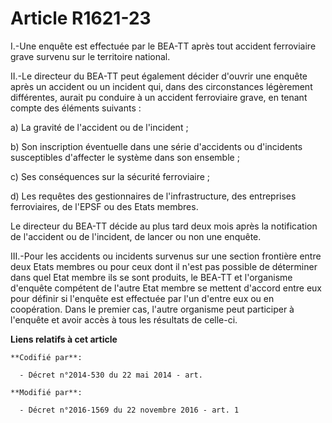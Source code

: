 # Article R1621-23

I.-Une enquête est effectuée par le BEA-TT après tout accident ferroviaire grave survenu sur le territoire national. 

II.-Le directeur du BEA-TT peut également décider d'ouvrir une enquête  après un accident ou un incident qui, dans des
circonstances légèrement  différentes, aurait pu conduire à un accident ferroviaire grave, en  tenant compte des éléments
suivants : 

a) La gravité de l'accident ou de l'incident ; 

b) Son inscription éventuelle dans une série d'accidents ou d'incidents  susceptibles d'affecter le système dans son
ensemble ; 

c) Ses conséquences sur la sécurité ferroviaire ; 

d) Les requêtes des gestionnaires de l'infrastructure, des entreprises ferroviaires, de l'EPSF ou des Etats membres. 

Le directeur du BEA-TT décide au plus tard deux mois après la  notification de l'accident ou de l'incident, de lancer ou non
une  enquête. 

III.-Pour les accidents ou incidents  survenus sur une section frontière entre deux Etats membres ou pour ceux  dont il n'est
pas possible de déterminer dans quel Etat membre ils se  sont produits, le BEA-TT et l'organisme d'enquête compétent de
l'autre  Etat membre se mettent d'accord entre eux pour définir si l'enquête est  effectuée par l'un d'entre eux ou en
coopération. Dans le premier cas,  l'autre organisme peut participer à l'enquête et avoir accès à tous les  résultats de
celle-ci.

**Liens relatifs à cet article**

	**Codifié par**:

	  - Décret n°2014-530 du 22 mai 2014 - art.

	**Modifié par**:

	  - Décret n°2016-1569 du 22 novembre 2016 - art. 1

